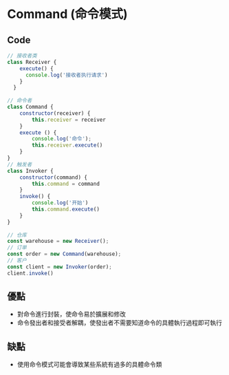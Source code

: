 # Command \(命令模式\)

## Code

```javascript
// 接收者类
class Receiver {
    execute() {
      console.log('接收者执行请求')
    }
  }
  
// 命令者
class Command {  
    constructor(receiver) {
        this.receiver = receiver
    }
    execute () {    
        console.log('命令');
        this.receiver.execute()
    }
}
// 触发者
class Invoker {   
    constructor(command) {
        this.command = command
    }
    invoke() {   
        console.log('开始')
        this.command.execute()
    }
}
  
// 仓库
const warehouse = new Receiver();   
// 订单    
const order = new Command(warehouse);  
// 客户
const client = new Invoker(order);      
client.invoke()

```

##  優點

* 對命令進行封裝，使命令易於擴展和修改 
* 命令發出者和接受者解耦，使發出者不需要知道命令的具體執行過程即可執行

## 缺點

* 使用命令模式可能會導致某些系統有過多的具體命令類

